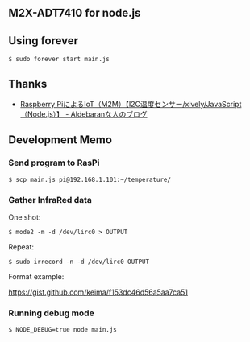 M2X-ADT7410 for node.js
-----

## Using forever

    $ sudo forever start main.js

## Thanks

- [Raspberry PiによるIoT（M2M）【I2C温度センサー/xively/JavaScript（Node.js）】 - Aldebaranな人のブログ](http://yamaryu0508.hatenablog.com/entry/2014/12/05/080000)

## Development Memo

### Send program to RasPi

    $ scp main.js pi@192.168.1.101:~/temperature/

### Gather InfraRed data

One shot:

    $ mode2 -m -d /dev/lirc0 > OUTPUT

Repeat:

    $ sudo irrecord -n -d /dev/lirc0 OUTPUT

Format example:

https://gist.github.com/keima/f153dc46d56a5aa7ca51

### Running debug mode

    $ NODE_DEBUG=true node main.js


